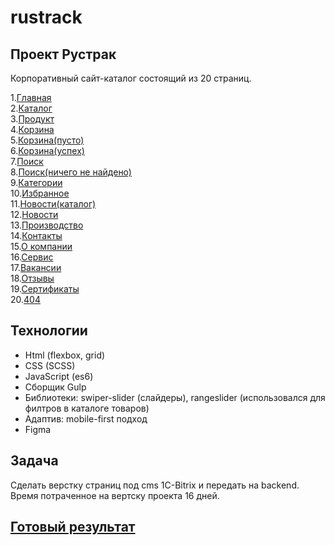# rustrack

## Проект Рустрак
Корпоративный сайт-каталог состоящий из 20 страниц.

1.<a href="https://r4skolov.github.io/rustruck/index.html">Главная</a><br>
2.<a href="https://r4skolov.github.io/rustruck/catalog.html">Каталог</a><br>
3.<a href="https://r4skolov.github.io/rustruck/product.html">Продукт</a><br>
4.<a href="https://r4skolov.github.io/rustruck/basket.html">Корзина</a><br>
5.<a href="https://r4skolov.github.io/rustruck/basket-empty.html">Корзина(пусто)</a><br>
6.<a href="https://r4skolov.github.io/rustruck/basket-successfully.html">Корзина(успех)</a><br>
7.<a href="https://r4skolov.github.io/rustruck/search.html">Поиск</a><br>
8.<a href="https://r4skolov.github.io/rustruck/search-notfound.html">Поиск(ничего не найдено)</a><br>
9.<a href="https://r4skolov.github.io/rustruck/category.html">Категории</a><br>
10.<a href="https://r4skolov.github.io/rustruck/favorites.html">Избранное</a><br>
11.<a href="https://r4skolov.github.io/rustruck/news-catalog.html">Новости(каталог)</a><br>
12.<a href="https://r4skolov.github.io/rustruck/news.html">Новости</a><br>
13.<a href="https://r4skolov.github.io/rustruck/production.html">Производство</a><br>
14.<a href="https://r4skolov.github.io/rustruck/contacts.html">Контакты</a><br>
15.<a href="https://r4skolov.github.io/rustruck/about-company.html">О компании</a><br>
16.<a href="https://r4skolov.github.io/rustruck/service.html">Сервис</a><br>
17.<a href="https://r4skolov.github.io/rustruck/vacancies.html">Вакансии</a><br>
18.<a href="https://r4skolov.github.io/rustruck/reviews.html">Отзывы</a><br>
19.<a href="https://r4skolov.github.io/rustruck/certificated.html">Сертификаты</a><br>
20.<a href="https://r4skolov.github.io/rustruck/404.html">404</a><br>

## Технологии
<ul> 
  <li>
    Html (flexbox, grid)
  </li>
  <li>
    CSS (SCSS)
  </li>
  <li>
    JavaScript (es6)
  </li>
   <li>
    Сборщик Gulp
  </li>
  <li>
    Библиотеки: swiper-slider (слайдеры), rangeslider (использовался для филтров в каталоге товаров)
  </li>
   <li>
    Адаптив: mobile-first подход
  </li>
    <li>
    Figma
  </li>
</ul>

## Задача
Сделать верстку страниц под cms 1C-Bitrix и передать на backend.
Время потраченное на вертску проекта 16 дней.

## <a href="https://rtrf.ru/">Готовый результат</a>

